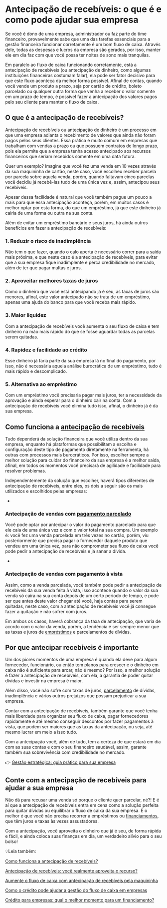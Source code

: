 # Antecipação de recebíveis: o que é e como pode ajudar sua empresa

Se você é dono de uma empresa, administrador ou faz parte do time financeiro, provavelmente sabe que uma das tarefas essenciais para a gestão financeira funcionar corretamente é um bom fluxo de caixa. Através dele, todas as despesas e lucros da empresa são gerados, por isso, manter ele em dia faz com que você possa ter noites de sono mais tranquilas.

Em paralelo ao fluxo de caixa funcionando corretamente, está a antecipação de recebíveis (ou antecipação de dinheiro, como algumas instituições financeiras costumam falar), ela pode ser fator decisivo para que este fluxo aconteça da melhor forma possível. Afinal de contas, quando você vende um produto a prazo, seja por cartão de crédito, boleto parcelado ou qualquer outra forma que venha a receber o valor somente em um prazo de tempo, é possível fazer a antecipação dos valores pagos pelo seu cliente para manter o fluxo de caixa.

## O que é a antecipação de recebíveis?

Antecipação de recebíveis ou antecipação de dinheiro é um processo em que uma empresa adianta o recebimento de valores que ainda não foram pagos pelos seus clientes. Essa prática é muito comum em empresas que trabalham com vendas a prazo ou que possuem contratos de longo prazo, pois ela permite que a empresa tenha acesso antecipado aos recursos financeiros que seriam recebidos somente em uma data futura.

Quer um exemplo? Imagine que você fez uma venda em 10 vezes através da sua maquininha de cartão, neste caso, você escolheu receber parcela por parcela sobre aquela venda, porém, quando faltavam cinco parcelas você decidiu já recebê-las tudo de uma única vez e, assim, antecipou seus recebíveis.

Apesar dessa facilidade é natural que você também pague um pouco a mais para que essa antecipação aconteça, porém, em muitos casos é melhor optar por esta forma, do que um empréstimo, já que este dinheiro já cairia de uma forma ou outra na sua conta.

Além de evitar um empréstimo bancário e seus juros, há ainda outros benefícios em fazer a antecipação de recebíveis:

### 1. Reduzir o risco de inadimplência

Não tem o que fazer, quando o calo aperta é necessário correr para a saída mais próxima, e que neste caso é a antecipação de recebíveis, para evitar que a sua empresa fique inadimplente e perca credibilidade no mercado, além de ter que pagar multas e juros.

### 

### 2. Aproveitar melhores taxas de juros

Como o dinheiro que você está antecipando já é seu, as taxas de juros são menores, afinal, este valor antecipado não se trata de um empréstimo, apenas uma ajuda do banco para que você receba mais rápido.

### 3. Maior liquidez

Com a antecipação de recebíveis você aumenta o seu fluxo de caixa e tem dinheiro na mão mais rápido do que se fosse aguardar todas as parcelas serem quitadas.

### **4. Rapidez e facilidade ao crédito**

Esse dinheiro já faria parte da sua empresa lá no final do pagamento, por isso, não é necessária aquela análise burocrática de um empréstimo, tudo é mais rápido e descomplicado.

### 5. Alternativa ao empréstimo

Com um empréstimo você precisaria pagar mais juros, ter a necessidade da aprovação e ainda esperar para o dinheiro cair na conta. Com a antecipação de recebíveis você elimina tudo isso, afinal, o dinheiro já é da sua empresa.

## Como funciona a [antecipação de recebíveis](https://meubolso.mercadopago.com.br/quais-os-beneficios-da-antecipacao-de-recebiveis-para-seu-e-commerce)

Tudo dependerá da solução financeira que você utiliza dentro da sua empresa, enquanto há plataformas que possibilitam a escolha e configuração deste tipo de pagamento diretamente na ferramenta, há outras com processos mais burocráticos. Por isso, escolher sempre a melhor solução para cuidar do financeiro da sua empresa é a melhor saída, afinal, em todos os momentos você precisará de agilidade e facilidade para resolver problemas.

Independentemente da solução que escolher, haverá tipos diferentes de antecipação de recebíveis, entre eles, os dois a seguir são os mais utilizados e escolhidos pelas empresas:

- 
### **Antecipação de vendas com** [pagamento parcelado](https://conteudo.mercadopago.com.br/como-oferecer-parcelamentos-sem-juros-no-mercado-pago)

Você pode optar por antecipar o valor do pagamento parcelado para que ele caia de uma única vez e com o valor total na sua compra. Um exemplo é: você fez uma venda parcelada em três vezes no cartão, porém, viu posteriormente que precisa pagar o fornecedor daquele produto que vendeu em uma única vez, para não comprometer seu fluxo de caixa você pode pedir a antecipação de recebíveis e já sanar a dívida.

- 
### Antecipação de vendas com pagamento à vista

Assim, como a venda parcelada, você também pode pedir a antecipação de recebíveis da sua venda feita à vista, isso acontece quando o valor da sua venda só caíra na sua conta depois de um certo período de tempo, e pode ser que antes deste valor chegar até você, haja contas para serem quitadas, neste caso, com a antecipação de recebíveis você já consegue fazer a quitação e não sofrer com juros.

Em ambos os casos, haverá cobrança da taxa de antecipação, que varia de acordo com o valor da venda, porém, a tendência é ser sempre menor que as taxas e juros de [empréstimos](https://meubolso.mercadopago.com.br/emprestimo-para-empresa) e parcelamentos de dívidas.

## Por que antecipar recebíveis é importante

Um dos piores momentos de uma empresa é quando ela deve para algum fornecedor, funcionário, ou então tem planos para crescer e o dinheiro em caixa não é suficiente para arcar, não é mesmo? Por isso, a melhor solução é fazer a antecipação de recebíveis, com ela, a garantia de poder quitar dívidas e investir na empresa é maior.

Além disso, você não sofre com taxas de juros, [parcelamento](https://meubolso.mercadopago.com.br/parcelamentos-os-beneficios-de-ir-alem-do-cartao-de-credito-para-vender-mais-on-line) de dívidas, inadimplência e vários outros prejuízos que possam prejudicar a sua empresa.

Contar com a antecipação de recebíveis, também garante que você tenha mais liberdade para organizar seu fluxo de caixa, pagar fornecedores rapidamente e até mesmo conseguir descontos por fazer pagamentos à vista, que podem ser maiores que as taxas da antecipação, ou seja, até mesmo lucrar em meio a isso tudo.

Com a antecipação você, além de tudo, tem a certeza de que estará em dia com as suas contas e com o seu financeiro saudável, assim, garante também sua sobrevivência com credibilidade no mercado.

👉 [Gestão estratégica: guia prático para sua empresa](https://meubolso.mercadopago.com.br/guia-pratico-gestao-estrategica)

## Conte com a antecipação de recebíveis para ajudar a sua empresa

Não dá para recusar uma venda só porque o cliente quer parcelar, né?! E é aí que a antecipação de recebíveis entra em cena como a solução perfeita para quitar dívidas ou equilibrar o fluxo de caixa da sua empresa. E o melhor é que você não precisa recorrer a empréstimos ou [financiamentos](https://meubolso.mercadopago.com.br/financiamento-para-empresa-saiba-o-momento-de-pedir-um-novo-credito), que têm juros e taxas às vezes assustadores.

Com a antecipação, você aproveita o dinheiro que já é seu, de forma rápida e fácil, e ainda coloca suas finanças em dia, um verdadeiro alívio para o seu bolso!

💡Leia também:

[Como funciona a antecipação de recebíveis?](https://meubolso.mercadopago.com.br/como-funciona-a-antecipacao-de-recebiveis)

[Antecipação de recebíveis: você realmente aproveita o recurso?](https://meubolso.mercadopago.com.br/antecipacao-de-recebiveis)

[Aumente o fluxo de caixa com antecipação de recebíveis pela maquininha](https://meubolso.mercadopago.com.br/fluxo-caixa-antecipacao-de-recebiveis-maquininha)

[Como o crédito pode ajudar a gestão do fluxo de caixa em empresas](https://empresas.mercadopago.com.br/credito-ferramenta-para-gestao-do-fluxo-de-caixa)

[Crédito para empresas: qual o melhor momento para um financiamento?](https://empresas.mercadopago.com.br/credito-para-empresas-qual-e-o-melhor-momento-para-fazer-um-financiamento)